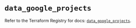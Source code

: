 # `data_google_projects`

Refer to the Terraform Registry for docs: [`data_google_projects`](https://registry.terraform.io/providers/hashicorp/google-beta/6.33.0/docs/data-sources/google_projects).

